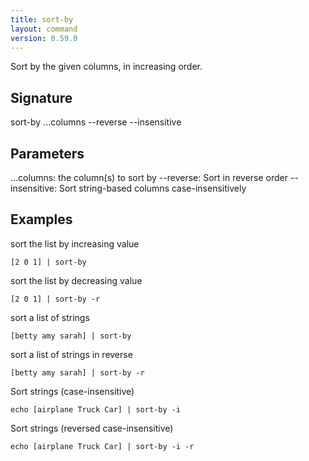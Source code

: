 ```yaml
---
title: sort-by
layout: command
version: 0.59.0
---
```


Sort by the given columns, in increasing order.

## Signature

sort-by ...columns --reverse --insensitive

## Parameters

  ...columns: the column(s) to sort by
  --reverse: Sort in reverse order
  --insensitive: Sort string-based columns case-insensitively

## Examples

sort the list by increasing value
```shell
[2 0 1] | sort-by
```

sort the list by decreasing value
```shell
[2 0 1] | sort-by -r
```

sort a list of strings
```shell
[betty amy sarah] | sort-by
```

sort a list of strings in reverse
```shell
[betty amy sarah] | sort-by -r
```

Sort strings (case-insensitive)
```shell
echo [airplane Truck Car] | sort-by -i
```

Sort strings (reversed case-insensitive)
```shell
echo [airplane Truck Car] | sort-by -i -r
```

